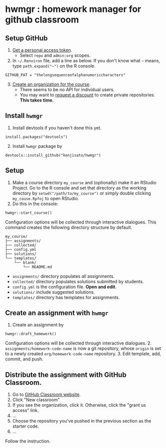 
# hwmgr : homework manager for github classroom

## Setup GitHub

1. [Get a personal access token](https://github.com/settings/tokens).
   - Select `repo` and `admin:org` scopes.
2. In `~/.Renviron` file, add a line as below. If you don't know what `~` means, 
   type `path.expand("~")` on the R console.
```
GITHUB_PAT = "thelongsequenceofalphanumericcharacters"
```
3. [Create an organization for the course](https://github.com/organizations/new).
   - There seems to be no API for individual users.
   - You may want to [request a discount](https://education.github.com/discount_requests/new) 
     to create private repositories. **This takes time.**
   
## Install `hwmgr`

1. Install devtools if you haven't done this yet.
```
install.packages("devtools")
```
2. Install `hwmgr` package by 
```
devtools::install_github("kenjisato/hwmgr")
```

## Setup 

1. Make a course directory `my_course` and (optionally) make it an RStudio Project. 
   Go to the R console and set that directory as the working directory by 
   `setwd("/path/to/my_course")` or simply double clicking `my_couse.Rpfoj`
   to open RStudio.
2. Do this in the console:
```
hwmgr::start_course()
```
   Configuration options will be collected through interactive dialogues. 
   This command creates the following directory structure by default.
```
my_course/
├── assignments/
├── collected/
├── config.yml
├── solutions/
└── templates/
    └── blank/
        └── README.md
```
   - `assignments/` directory populates all assignments.
   - `collected/` directory populates solutions submitted by students.
   - `config.yml` is the configuration file. **Open and edit**.
   - `solutions/` include suggested solutions.
   - `templates/` directory has templates for assignments.

## Create an assignment with `hwmgr`

1. Create an assignment by
```
hwmgr::draft_homework()
```
   Configuration options will be collected through interactive dialogues. 
2. `assignments/homework-code-name` is now a git repository, whose `origin` is set to a
   newly created `org/homework-code-name` repository.
3. Edit template, add, commit, and push.

## Distribute the assignment with GitHub Classroom.

1. Go to [GitHub Classroom website](https://classroom.github.com/classrooms).
2. Click "New classroom"
3. If you see the organization, click it. Otherwise, click the "grant us access" link.
4. ...
5. Choose the repository you've pushed in the previous section as the starter code.
6. ...

Follow the instruction.



